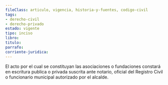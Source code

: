 ```yaml
---
fileClass: articulo, vigencia, historia-y-fuentes, codigo-civil
tags:
- derecho-civil
- derecho-privado
estado: vigente
tipo: inciso
libro:
titulo:
parrafo:
corriente-juridica:
---
```

El acto por el cual se constituyan las asociaciones o fundaciones constará en escritura publica o privada suscrita ante notario, oficial del Registro Civil o funcionario municipal autorizado por el alcalde.
